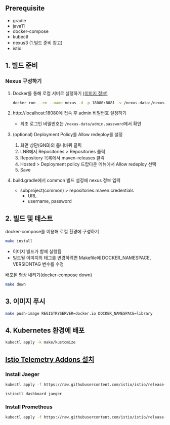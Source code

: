 
## Prerequisite

* gradle
* java11
* docker-compose
* kubectl
* nexus3 (1.빌드 준비 참고)
* istio


## 1. 빌드 준비

### Nexus 구성하기

1. Docker를 통해 로컬 서버로 실행하기 [(이미지 정보)](https://hub.docker.com/r/sonatype/nexus3/)

    ```bash
    docker run --rm --name nexus -d -p 18080:8081 -v /nexus-data:/nexus-data -u root sonatype/nexus3
    ```
   
2. http://localhost:18080에 접속 후 admin 비밀번호 설정하기
   - 최초 로그인 비밀번호는 `/nexus-data/admin.password`에서 확인
   
3. (optional) Deployment Policy를 Allow redeploy를 설정

   1. 화면 상단(GNB)의 톱니바퀴 클릭
   2. LNB에서 Repositories > Repositories 클릭
   3. Repository 목록에서 maven-releases 클릭
   4. Hosted > Deployment policy 드랍다운 메뉴에서 Allow redeploy 선택
   5. Save
   

5. build.gradle에서 common 빌드 설정에 nexus 정보 입력
    - subproject(common) > repositories.maven.credentials
      - URL
      - username, password 

## 2. 빌드 및 테스트

docker-compose를 이용해 로컬 환경에 구성하기

```bash
make install
```

* 이미지 빌드가 함께 실행됨
* 빌드될 이미지의 태그를 변경하려면 Makefile에 DOCKER_NAMESPACE, VERSIONTAG 변수를 수정

배포된 형상 내리기(docker-compose down)

```bash
make down
```

## 3. 이미지 푸시

```bash
make push-image REGISTRYSERVER=docker.io DOCKER_NAMESPACE=library
```

## 4. Kubernetes 환경에 배포

```bash
kubectl apply -k make/kustomize
```

## [Istio Telemetry Addons 설치](https://istio.io/latest/docs/tasks/observability/gateways/)

### Install Jaeger

```bash
kubectl apply -f https://raw.githubusercontent.com/istio/istio/release-1.12/samples/addons/jaeger.yaml
```

```bash
istioctl dashboard jaeger
```

### Install Prometheus

```bash
kubectl apply -f https://raw.githubusercontent.com/istio/istio/release-1.12/samples/addons/prometheus.yaml
```